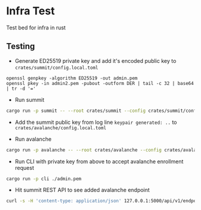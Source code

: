 # Infra Test

Test bed for infra in rust

## Testing

- Generate ED25519 private key and add it's encoded public key to `crates/summit/config.local.toml`

```
openssl genpkey -algorithm ED25519 -out admin.pem
openssl pkey -in admin2.pem -pubout -outform DER | tail -c 32 | base64 | tr -d '='
```

- Run summit

```sh
cargo run -p summit -- --root crates/summit --config crates/summit/config.local.toml
```

- Add the summit public key from log line `keypair generated: ..` to `crates/avalanche/config.local.toml`

- Run avalanche

```sh
cargo run -p avalanche -- --root crates/avalanche --config crates/avalanche/config.local.toml
```

- Run CLI with private key from above to accept avalanche enrollment request

```sh
cargo run -p cli ./admin.pem
```

- Hit summit REST API to see added avalanche endpoint

```sh
curl -s -H 'content-type: application/json' 127.0.0.1:5000/api/v1/endpoints | jq
```
